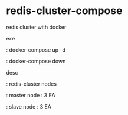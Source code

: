 # redis-cluster-compose
redis cluster with docker


exe 

: docker-compose up -d

: docker-compose down

desc

: redis-cluster nodes

: master node : 3 EA

: slave node : 3 EA
